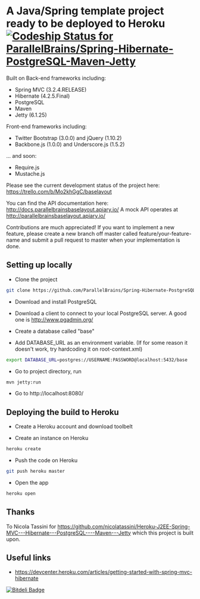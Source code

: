 # A Java/Spring template project ready to be deployed to Heroku [ ![Codeship Status for ParallelBrains/Spring-Hibernate-PostgreSQL-Maven-Jetty](https://www.codeship.io/projects/f951ab10-09ea-0131-64c8-7eb8e86f2980/status?branch=master)](https://www.codeship.io/projects/7451)

Built on Back-end frameworks including:
* Spring MVC (3.2.4.RELEASE)
* Hibernate (4.2.5.Final)
* PostgreSQL
* Maven
* Jetty (6.1.25)

Front-end frameworks including:

* Twitter Bootstrap (3.0.0) and jQuery (1.10.2)
* Backbone.js (1.0.0) and Underscore.js (1.5.2)

... and soon: 

* Require.js
* Mustache.js

Please see the current development status of the project here: https://trello.com/b/Mo2khGgC/baselayout

You can find the API documentation here: http://docs.parallelbrainsbaselayout.apiary.io/
A mock API operates at http://parallelbrainsbaselayout.apiary.io/ 

Contributions are much appreciated! If you want to implement a new feature, please create a new branch off master called
 feature/your-feature-name and submit a pull request to master when your implementation is done.

## Setting up locally

* Clone the project
```sh
git clone https://github.com/ParallelBrains/Spring-Hibernate-PostgreSQL-Maven-Jetty.git
```
* Download and install PostgreSQL

* Download a client to connect to your local PostgreSQL server. A good one is http://www.pgadmin.org/

* Create a database called "base"

* Add DATABASE_URL as an environment variable. (If for some reason it doesn't work, try hardcoding it on root-context.xml)
```sh
export DATABASE_URL=postgres://USERNAME:PASSWORD@localhost:5432/base
```

* Go to project directory, run
```sh
mvn jetty:run
```

* Go to http://localhost:8080/

## Deploying the build to Heroku

* Create a Heroku account and download toolbelt

*  Create an instance on Heroku
```sh
heroku create
```

* Push the code on Heroku
```sh
git push heroku master
```

* Open the app
```sh
heroku open
```

## Thanks
To Nicola Tassini for https://github.com/nicolatassini/Heroku-J2EE-Spring-MVC---Hibernate---PostgreSQL----Maven---Jetty which this project is built upon.

## Useful links

* https://devcenter.heroku.com/articles/getting-started-with-spring-mvc-hibernate


[![Bitdeli Badge](https://d2weczhvl823v0.cloudfront.net/ParallelBrains/spring-hibernate-postgresql-maven-jetty/trend.png)](https://bitdeli.com/free "Bitdeli Badge")

